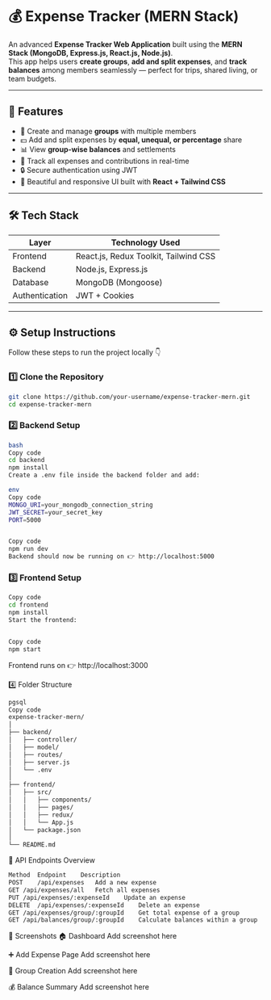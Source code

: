 # 💰 Expense Tracker (MERN Stack)

An advanced **Expense Tracker Web Application** built using the **MERN Stack (MongoDB, Express.js, React.js, Node.js)**.  
This app helps users **create groups**, **add and split expenses**, and **track balances** among members seamlessly — perfect for trips, shared living, or team budgets.

---

## 🚀 Features

- 👥 Create and manage **groups** with multiple members  
- 💵 Add and split expenses by **equal, unequal, or percentage** share  
- 📊 View **group-wise balances** and settlements  
- 🧾 Track all expenses and contributions in real-time  
- 🔒 Secure authentication using JWT  
- 🎨 Beautiful and responsive UI built with **React + Tailwind CSS**

---

## 🛠️ Tech Stack

| Layer        | Technology Used                     |
|---------------|-------------------------------------|
| Frontend      | React.js, Redux Toolkit, Tailwind CSS |
| Backend       | Node.js, Express.js                 |
| Database      | MongoDB (Mongoose)                 |
| Authentication| JWT + Cookies                       |

---

## ⚙️ Setup Instructions

Follow these steps to run the project locally 👇

### 1️⃣ Clone the Repository

```bash
git clone https://github.com/your-username/expense-tracker-mern.git
cd expense-tracker-mern
```

### 2️⃣ Backend Setup
```bash
bash
Copy code
cd backend
npm install
Create a .env file inside the backend folder and add:

env
Copy code
MONGO_URI=your_mongodb_connection_string
JWT_SECRET=your_secret_key
PORT=5000


Copy code
npm run dev
Backend should now be running on 👉 http://localhost:5000
```


### 3️⃣ Frontend Setup
```bash
Copy code
cd frontend
npm install
Start the frontend:


Copy code
npm start
```
Frontend runs on 👉 http://localhost:3000

4️⃣ Folder Structure
```bash
pgsql
Copy code
expense-tracker-mern/
│
├── backend/
│   ├── controller/
│   ├── model/
│   ├── routes/
│   ├── server.js
│   └── .env
│
├── frontend/
│   ├── src/
│   │   ├── components/
│   │   ├── pages/
│   │   ├── redux/
│   │   └── App.js
│   └── package.json
│
└── README.md

```
🧩 API Endpoints Overview
```bash
Method	Endpoint	Description
POST	/api/expenses	Add a new expense
GET	/api/expenses/all	Fetch all expenses
PUT	/api/expenses/:expenseId	Update an expense
DELETE	/api/expenses/:expenseId	Delete an expense
GET	/api/expenses/group/:groupId	Get total expense of a group
GET	/api/balances/group/:groupId	Calculate balances within a group
```

📸 Screenshots
🏠 Dashboard
Add screenshot here

➕ Add Expense Page
Add screenshot here

👥 Group Creation
Add screenshot here

💰 Balance Summary
Add screenshot here

